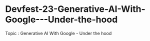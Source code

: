 # Devfest-23-Generative-AI-With-Google---Under-the-hood
Topic : Generative AI With Google - Under the hood
